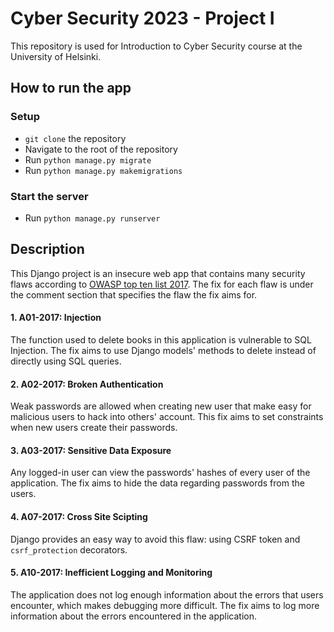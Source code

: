 # Cyber Security 2023 - Project I
This repository is used for Introduction to Cyber Security course at the University of Helsinki.

## How to run the app
### Setup
- `git clone` the repository
- Navigate to the root of the repository
- Run `python manage.py migrate`
- Run `python manage.py makemigrations`
### Start the server
- Run `python manage.py runserver`

## Description
This Django project is an insecure web app that contains many security flaws according to [OWASP top ten list 2017](https://owasp.org/www-project-top-ten/). The fix for each flaw is under the comment section that specifies the flaw the fix aims for.

#### 1. A01-2017: Injection
The function used to delete books in this application is vulnerable to SQL Injection. The fix aims to use Django models' methods to delete instead of directly using SQL queries.

#### 2. A02-2017: Broken Authentication
Weak passwords are allowed when creating new user that make easy for malicious users to hack into others' account. This fix aims to set constraints when new users create their passwords.

#### 3. A03-2017: Sensitive Data Exposure
Any logged-in user can view the passwords' hashes of every user of the application. The fix aims to hide the data regarding passwords from the users.

#### 4. A07-2017: Cross Site Scipting
Django provides an easy way to avoid this flaw: using CSRF token and `csrf_protection` decorators.

#### 5. A10-2017: Inefficient Logging and Monitoring
The application does not log enough information about the errors that users encounter, which makes debugging more difficult. The fix aims to log more information about the errors encountered in the application.

